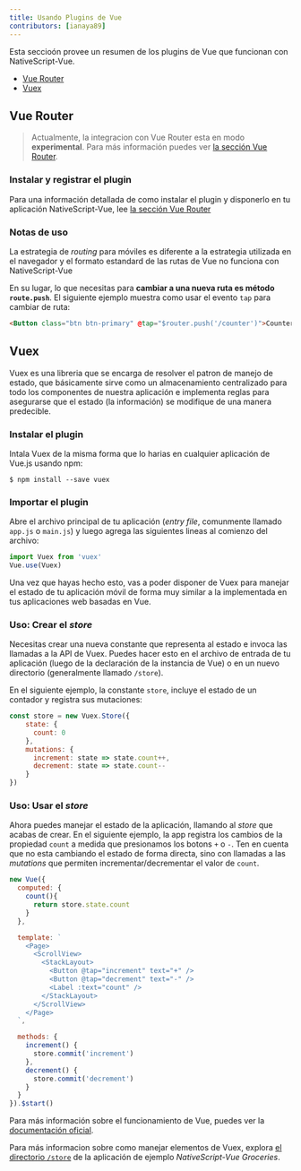 ```yaml
---
title: Usando Plugins de Vue
contributors: [ianaya89]
---
```


Esta seccioón provee un resumen de los plugins de Vue que funcionan con NativeScript-Vue.

* [Vue Router](#vue-router)
* [Vuex](#vuex)

## Vue Router

> Actualmente, la integracion con Vue Router esta en modo **experimental**. Para más información puedes ver [la sección Vue Router](/es/docs/routing/vue-router/).

### Instalar y registrar el plugin

Para una información detallada de como instalar el plugin y disponerlo en tu aplicación NativeScript-Vue, lee [la sección Vue Router](/es/docs/routing/vue-router/)

### Notas de uso

La estrategia de *routing*  para móviles es diferente a la estrategia utilizada en el navegador y el formato estandard de las rutas de Vue no funciona con NativeScript-Vue

En su lugar, lo que necesitas para **cambiar a una nueva ruta es método `route.push`**. El siguiente ejemplo muestra como usar el evento `tap` para cambiar de ruta:

```HTML
<Button class="btn btn-primary" @tap="$router.push('/counter')">Counter</Button>
```

## Vuex

Vuex es una libreria que se encarga de resolver el patron de manejo de estado, que básicamente sirve como un almacenamiento centralizado para todo los componentes de nuestra aplicación e implementa reglas para asegurarse que el estado (la información) se modifique de una manera predecible.


### Instalar el plugin


Intala Vuex de la misma forma que lo harias en cualquier aplicación de Vue.js usando npm:

```shell
$ npm install --save vuex
```

### Importar el plugin

Abre el archivo principal de tu aplicación (*entry file*, comunmente llamado `app.js` o `main.js`) y luego agrega las siguientes lineas al comienzo del archivo:

```js
import Vuex from 'vuex'
Vue.use(Vuex)
```

Una vez que hayas hecho esto, vas a poder disponer de Vuex para manejar el estado de tu aplicación móvil de forma muy similar a la implementada en tus aplicaciones web basadas en Vue.

### Uso: Crear el *store*

Necesitas crear una nueva constante que representa al estado e invoca las llamadas a la API de Vuex. Puedes hacer esto en el archivo de entrada de tu aplicación (luego de la declaración de la instancia de Vue) o en un nuevo directorio (generalmente llamado `/store`).

En el siguiente ejemplo, la constante `store`, incluye el estado de un contador y registra sus mutaciones:

```js
const store = new Vuex.Store({
    state: {
      count: 0
    },
    mutations: {
      increment: state => state.count++,
      decrement: state => state.count--
    }
})
```

### Uso: Usar el *store*

Ahora puedes manejar el estado de la aplicación, llamando al *store* que acabas de crear. En el siguiente ejemplo, la app registra los cambios de la propiedad `count` a medida que presionamos los botons `+` o `-`. Ten en cuenta que no esta cambiando el estado de forma directa, sino con llamadas a las *mutations* que permiten incrementar/decrementar el valor de `count`.

```javascript
new Vue({
  computed: {
    count(){
      return store.state.count
    }
  },

  template: `
    <Page>
      <ScrollView>
        <StackLayout>
          <Button @tap="increment" text="+" />
          <Button @tap="decrement" text="-" />
          <Label :text="count" />
        </StackLayout>
      </ScrollView>
    </Page>
  `,

  methods: {
    increment() {
      store.commit('increment')
    },
    decrement() {
      store.commit('decrement')
    }
  }
}).$start()
```

Para más información sobre el funcionamiento de Vue, puedes ver la [documentación oficial](https://vuex.vuejs.org).

Para más informacion sobre como manejar elementos de Vuex, explora [el directorio `/store`](https://github.com/tralves/groceries-ns-vue/tree/master/src/store/) de la aplicación de ejemplo *NativeScript-Vue Groceries*.
